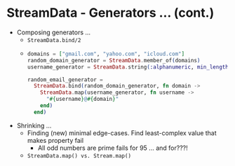 # StreamData - Generators … (cont.)

* Composing generators …
  * `StreamData.bind/2`
  * ```elixir
    domains = ["gmail.com", "yahoo.com", "icloud.com"]
    random_domain_generator = StreamData.member_of(domains)
    username_generator = StreamData.string(:alphanumeric, min_length: 1)
    
    random_email_generator =
      StreamData.bind(random_domain_generator, fn domain ->
        StreamData.map(username_generator, fn username ->
          "#{username}@#{domain}"
        end)
      end)
    ```
* Shrinking ...
  * Finding (new) minimal edge-cases. Find least-complex value
that makes property fail
    * All odd numbers are prime fails for 95 ... and for???!
  * `StreamData.map() vs. Stream.map()`

<!--

Notes ...

-->
